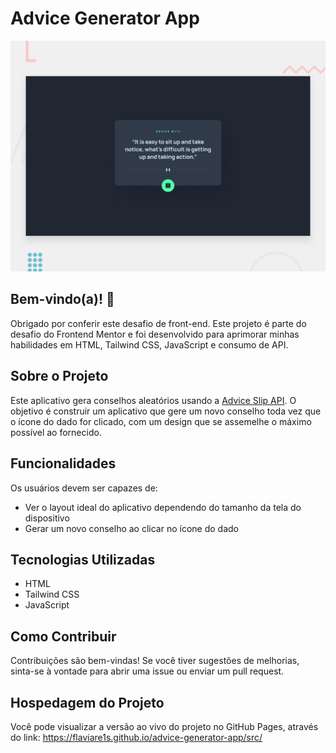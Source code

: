 # Advice Generator App

![Design preview for the Advice generator app coding challenge](./design/desktop-preview.jpg)

## Bem-vindo(a)! 👋

Obrigado por conferir este desafio de front-end. Este projeto é parte do desafio do Frontend Mentor e foi desenvolvido para aprimorar minhas habilidades em HTML, Tailwind CSS, JavaScript e consumo de API.

## Sobre o Projeto

Este aplicativo gera conselhos aleatórios usando a [Advice Slip API](https://api.adviceslip.com). O objetivo é construir um aplicativo que gere um novo conselho toda vez que o ícone do dado for clicado, com um design que se assemelhe o máximo possível ao fornecido.

## Funcionalidades

Os usuários devem ser capazes de:

- Ver o layout ideal do aplicativo dependendo do tamanho da tela do dispositivo
- Gerar um novo conselho ao clicar no ícone do dado

## Tecnologias Utilizadas

- HTML
- Tailwind CSS
- JavaScript

## Como Contribuir
Contribuições são bem-vindas! Se você tiver sugestões de melhorias, sinta-se à vontade para abrir uma issue ou enviar um pull request.

## Hospedagem do Projeto
Você pode visualizar a versão ao vivo do projeto no GitHub Pages, através do link:
https://flaviare1s.github.io/advice-generator-app/src/
